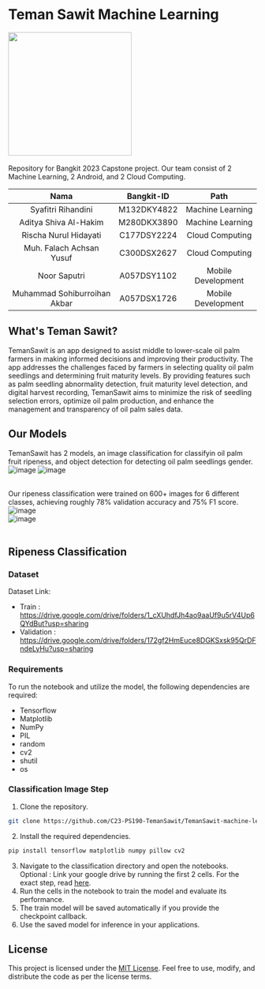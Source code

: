 # Teman Sawit Machine Learning
<img src="https://github.com/TemanSawit/TemanSawit-machine-learning/assets/43689683/c9df0052-18b0-4cf4-bc71-fbc79c63e66e"  width="250" height="250"><br /><br />
Repository for Bangkit 2023 Capstone project. Our team consist of 2 Machine Learning, 2 Android, and 2 Cloud Computing. <br />

|          Nama         | Bangkit-ID |       Path       |
|:---------------------:|:----------:|:----------------:|
|  Syafitri Rihandini  |  M132DKY4822  | Machine Learning |
|  Aditya Shiva Al-Hakim  |  M280DKX3890  | Machine Learning |
|   Rischa Nurul Hidayati    |  C177DSY2224  |  Cloud Computing |
|  Muh. Falach Achsan Yusuf  |  C300DSX2627  |  Cloud Computing |
|    Noor Saputri      |  A057DSY1102  |  Mobile Development  |
|    Muhammad Sohiburroihan Akbar      |  A057DSX1726  |  Mobile Development  |

## What's Teman Sawit?
TemanSawit is an app designed to assist middle to lower-scale oil palm farmers in making informed decisions and improving their productivity. The app addresses the challenges faced by farmers in selecting quality oil palm seedlings and determining fruit maturity levels. By providing features such as palm seedling abnormality detection, fruit maturity level detection, and digital harvest recording, TemanSawit aims to minimize the risk of seedling selection errors, optimize oil palm production, and enhance the management and transparency of oil palm sales data.

## Our Models
TemanSawit has 2 models, an image classification for classifyin oil palm fruit ripeness, and object detection for detecting oil palm seedlings gender. <br />
![image](https://github.com/TemanSawit/TemanSawit-machine-learning/assets/43689683/4437aba9-a22e-4644-af53-c6f6b05c52f5)
![image](https://github.com/TemanSawit/TemanSawit-machine-learning/assets/43689683/ab7475b5-ab06-48ce-86f4-1d32fd934232) <br /><br />

Our ripeness classification were trained on 600+ images for 6 different classes, achieving roughly 78% validation accuracy and 75% F1 score. <br />
![image](https://github.com/TemanSawit/TemanSawit-machine-learning/assets/43689683/d453d3bd-f354-4045-bfc5-fbda604dc122) <br />
![image](https://github.com/TemanSawit/TemanSawit-machine-learning/assets/43689683/877f00c0-1c47-4e33-af89-2f89cd7782ba) <br /><br />

## Ripeness Classification

### Dataset
Dataset Link:
- Train : https://drive.google.com/drive/folders/1_cXUhdfJh4ao9aaUf9u5rV4Up6QYdBut?usp=sharing
- Validation : https://drive.google.com/drive/folders/172gf2HmEuce8DGKSxsk95QrDFndeLyHu?usp=sharing

### Requirements
To run the notebook and utilize the model, the following dependencies are required:
- Tensorflow
- Matplotlib
- NumPy
- PIL
- random
- cv2
- shutil
- os

### Classification Image Step
1. Clone the repository.
```bash
git clone https://github.com/C23-PS190-TemanSawit/TemanSawit-machine-learning.git
```
2. Install the required dependencies.
```bash
pip install tensorflow matplotlib numpy pillow cv2
```
3. Navigate to the classification directory and open the notebooks.
Optional : Link your google drive by running the first 2 cells. For the exact step, read [here](https://stackoverflow.com/a/69881106).
4. Run the cells in the notebook to train the model and evaluate its performance.
5. The train model will be saved automatically if you provide the checkpoint callback.
6. Use the saved model for inference in your applications.

## License

This project is licensed under the [MIT License](https://opensource.org/licenses/MIT). Feel free to use, modify, and distribute the code as per the license terms.
